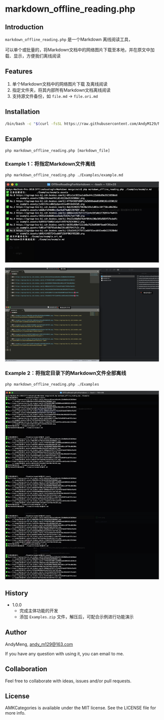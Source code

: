 # markdown_offline_reading.php

## Introduction

`markdown_offline_reading.php` 是一个Markdown 离线阅读工具，

可以单个或批量的，将Markdown文档中的网络图片下载至本地，并在原文中加载、显示，方便我们离线阅读

## Features

1. 单个Markdown文档中的网络图片下载 及离线阅读
2. 指定文件夹，将其内部所有Markdown文档离线阅读
3. 支持源文件备份，如 `file.md` -> `file.ori.md`



## Installation

```bash
/bin/bash -c "$(curl -fsSL https://raw.githubusercontent.com/AndyM129/MarkdownOfflineReading/master/install.sh)"
```



## Example

```
php markdown_offline_reading.php [markdown_file]
```

### Example 1：将指定Markdown文件离线

```
php markdown_offline_reading.php ./Examples/example.md
```

![](https://raw.githubusercontent.com/AndyM129/ImageHosting/master/images/20201221233847.png)

![](https://raw.githubusercontent.com/AndyM129/ImageHosting/master/images/20201221234145.png)


### Example 2：将指定目录下的Markdown文件全部离线

```
php markdown_offline_reading.php ./Examples
```

![](https://raw.githubusercontent.com/AndyM129/ImageHosting/master/images/20201221234346.png)

## History

* 1.0.0
	* 完成主体功能的开发
	* 添加 `Examples.zip` 文件，解压后，可配合示例进行功能演示

## Author

AndyMeng, andy_m129@163.com

If you have any question with using it, you can email to me. 

## Collaboration

Feel free to collaborate with ideas, issues and/or pull requests.

## License

AMKCategories is available under the MIT license. See the LICENSE file for more info.


